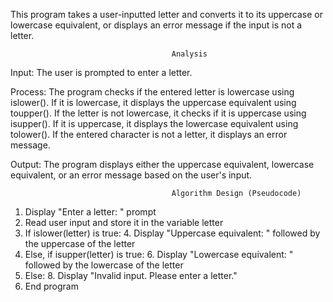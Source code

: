 This program takes a user-inputted letter and converts it to its uppercase or lowercase equivalent, or displays an error message if the input is not a letter.

                                        Analysis
Input:
The user is prompted to enter a letter.

Process:
The program checks if the entered letter is lowercase using islower().
If it is lowercase, it displays the uppercase equivalent using toupper().
If the letter is not lowercase, it checks if it is uppercase using isupper().
If it is uppercase, it displays the lowercase equivalent using tolower().
If the entered character is not a letter, it displays an error message.

Output:
The program displays either the uppercase equivalent, lowercase equivalent, or an error message based on the user's input.
                                        
                                        Algorithm Design (Pseudocode)
1. Display "Enter a letter: " prompt
2. Read user input and store it in the variable letter
3. If islower(letter) is true:
    4. Display "Uppercase equivalent: " followed by the uppercase of the letter
5. Else, if isupper(letter) is true:
    6. Display "Lowercase equivalent: " followed by the lowercase of the letter
7. Else:
    8. Display "Invalid input. Please enter a letter."
9. End program
                                        
